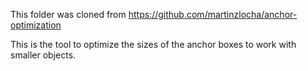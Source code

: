 This folder was cloned from https://github.com/martinzlocha/anchor-optimization

This is the tool to optimize the sizes of the anchor boxes to work with smaller objects.